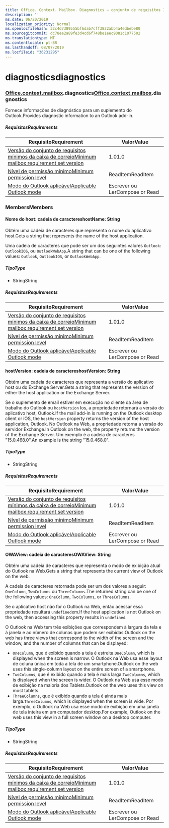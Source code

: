 ```yaml
---
title: Office. Context. Mailbox. Diagnostics – conjunto de requisitos 1,1
description: ''
ms.date: 06/20/2019
localization_priority: Normal
ms.openlocfilehash: 32c4d7389555bf6dab7cff3822abb4a4edbebe80
ms.sourcegitcommit: dc78ee2a89fe3d4cd6f748be1eec9081c1077502
ms.translationtype: MT
ms.contentlocale: pt-BR
ms.lasthandoff: 08/07/2019
ms.locfileid: "36231295"
---
```

# <a name="diagnostics"></a><span data-ttu-id="f7edd-102">diagnostics</span><span class="sxs-lookup"><span data-stu-id="f7edd-102">diagnostics</span></span>

### <a name="officeofficemdcontextofficecontextmdmailboxofficecontextmailboxmddiagnostics"></a><span data-ttu-id="f7edd-103">[Office](Office.md)[.context](Office.context.md)[.mailbox](Office.context.mailbox.md).diagnostics</span><span class="sxs-lookup"><span data-stu-id="f7edd-103">[Office](Office.md)[.context](Office.context.md)[.mailbox](Office.context.mailbox.md).diagnostics</span></span>

<span data-ttu-id="f7edd-104">Fornece informações de diagnóstico para um suplemento do Outlook.</span><span class="sxs-lookup"><span data-stu-id="f7edd-104">Provides diagnostic information to an Outlook add-in.</span></span>

##### <a name="requirements"></a><span data-ttu-id="f7edd-105">Requisitos</span><span class="sxs-lookup"><span data-stu-id="f7edd-105">Requirements</span></span>

|<span data-ttu-id="f7edd-106">Requisito</span><span class="sxs-lookup"><span data-stu-id="f7edd-106">Requirement</span></span>| <span data-ttu-id="f7edd-107">Valor</span><span class="sxs-lookup"><span data-stu-id="f7edd-107">Value</span></span>|
|---|---|
|[<span data-ttu-id="f7edd-108">Versão do conjunto de requisitos mínimos da caixa de correio</span><span class="sxs-lookup"><span data-stu-id="f7edd-108">Minimum mailbox requirement set version</span></span>](/office/dev/add-ins/reference/requirement-sets/outlook-api-requirement-sets)| <span data-ttu-id="f7edd-109">1.0</span><span class="sxs-lookup"><span data-stu-id="f7edd-109">1.0</span></span>|
|[<span data-ttu-id="f7edd-110">Nível de permissão mínimo</span><span class="sxs-lookup"><span data-stu-id="f7edd-110">Minimum permission level</span></span>](/outlook/add-ins/understanding-outlook-add-in-permissions)| <span data-ttu-id="f7edd-111">ReadItem</span><span class="sxs-lookup"><span data-stu-id="f7edd-111">ReadItem</span></span>|
|[<span data-ttu-id="f7edd-112">Modo do Outlook aplicável</span><span class="sxs-lookup"><span data-stu-id="f7edd-112">Applicable Outlook mode</span></span>](/outlook/add-ins/#extension-points)| <span data-ttu-id="f7edd-113">Escrever ou Ler</span><span class="sxs-lookup"><span data-stu-id="f7edd-113">Compose or Read</span></span>|

### <a name="members"></a><span data-ttu-id="f7edd-114">Members</span><span class="sxs-lookup"><span data-stu-id="f7edd-114">Members</span></span>

#### <a name="hostname-string"></a><span data-ttu-id="f7edd-115">Nome do host: cadeia de caracteres</span><span class="sxs-lookup"><span data-stu-id="f7edd-115">hostName: String</span></span>

<span data-ttu-id="f7edd-116">Obtém uma cadeia de caracteres que representa o nome do aplicativo host.</span><span class="sxs-lookup"><span data-stu-id="f7edd-116">Gets a string that represents the name of the host application.</span></span>

<span data-ttu-id="f7edd-117">Uma cadeia de caracteres que pode ser um dos seguintes valores `Outlook`: `OutlookIOS`, ou `OutlookWebApp`.</span><span class="sxs-lookup"><span data-stu-id="f7edd-117">A string that can be one of the following values: `Outlook`, `OutlookIOS`, or `OutlookWebApp`.</span></span>

##### <a name="type"></a><span data-ttu-id="f7edd-118">Tipo</span><span class="sxs-lookup"><span data-stu-id="f7edd-118">Type</span></span>

*   <span data-ttu-id="f7edd-119">String</span><span class="sxs-lookup"><span data-stu-id="f7edd-119">String</span></span>

##### <a name="requirements"></a><span data-ttu-id="f7edd-120">Requisitos</span><span class="sxs-lookup"><span data-stu-id="f7edd-120">Requirements</span></span>

|<span data-ttu-id="f7edd-121">Requisito</span><span class="sxs-lookup"><span data-stu-id="f7edd-121">Requirement</span></span>| <span data-ttu-id="f7edd-122">Valor</span><span class="sxs-lookup"><span data-stu-id="f7edd-122">Value</span></span>|
|---|---|
|[<span data-ttu-id="f7edd-123">Versão do conjunto de requisitos mínimos da caixa de correio</span><span class="sxs-lookup"><span data-stu-id="f7edd-123">Minimum mailbox requirement set version</span></span>](/office/dev/add-ins/reference/requirement-sets/outlook-api-requirement-sets)| <span data-ttu-id="f7edd-124">1.0</span><span class="sxs-lookup"><span data-stu-id="f7edd-124">1.0</span></span>|
|[<span data-ttu-id="f7edd-125">Nível de permissão mínimo</span><span class="sxs-lookup"><span data-stu-id="f7edd-125">Minimum permission level</span></span>](/outlook/add-ins/understanding-outlook-add-in-permissions)| <span data-ttu-id="f7edd-126">ReadItem</span><span class="sxs-lookup"><span data-stu-id="f7edd-126">ReadItem</span></span>|
|[<span data-ttu-id="f7edd-127">Modo do Outlook aplicável</span><span class="sxs-lookup"><span data-stu-id="f7edd-127">Applicable Outlook mode</span></span>](/outlook/add-ins/#extension-points)| <span data-ttu-id="f7edd-128">Escrever ou Ler</span><span class="sxs-lookup"><span data-stu-id="f7edd-128">Compose or Read</span></span>|

#### <a name="hostversion-string"></a><span data-ttu-id="f7edd-129">hostVersion: cadeia de caracteres</span><span class="sxs-lookup"><span data-stu-id="f7edd-129">hostVersion: String</span></span>

<span data-ttu-id="f7edd-130">Obtém uma cadeia de caracteres que representa a versão do aplicativo host ou do Exchange Server.</span><span class="sxs-lookup"><span data-stu-id="f7edd-130">Gets a string that represents the version of either the host application or the Exchange Server.</span></span>

<span data-ttu-id="f7edd-131">Se o suplemento de email estiver em execução no cliente da área de trabalho do Outlook ou `hostVersion` Ios, a propriedade retornará a versão do aplicativo host, Outlook.</span><span class="sxs-lookup"><span data-stu-id="f7edd-131">If the mail add-in is running on the Outlook desktop client or iOS, the `hostVersion` property returns the version of the host application, Outlook.</span></span> <span data-ttu-id="f7edd-132">No Outlook na Web, a propriedade retorna a versão do servidor Exchange.</span><span class="sxs-lookup"><span data-stu-id="f7edd-132">In Outlook on the web, the property returns the version of the Exchange Server.</span></span> <span data-ttu-id="f7edd-133">Um exemplo é a cadeia de caracteres "15.0.468.0".</span><span class="sxs-lookup"><span data-stu-id="f7edd-133">An example is the string "15.0.468.0".</span></span>

##### <a name="type"></a><span data-ttu-id="f7edd-134">Tipo</span><span class="sxs-lookup"><span data-stu-id="f7edd-134">Type</span></span>

*   <span data-ttu-id="f7edd-135">String</span><span class="sxs-lookup"><span data-stu-id="f7edd-135">String</span></span>

##### <a name="requirements"></a><span data-ttu-id="f7edd-136">Requisitos</span><span class="sxs-lookup"><span data-stu-id="f7edd-136">Requirements</span></span>

|<span data-ttu-id="f7edd-137">Requisito</span><span class="sxs-lookup"><span data-stu-id="f7edd-137">Requirement</span></span>| <span data-ttu-id="f7edd-138">Valor</span><span class="sxs-lookup"><span data-stu-id="f7edd-138">Value</span></span>|
|---|---|
|[<span data-ttu-id="f7edd-139">Versão do conjunto de requisitos mínimos da caixa de correio</span><span class="sxs-lookup"><span data-stu-id="f7edd-139">Minimum mailbox requirement set version</span></span>](/office/dev/add-ins/reference/requirement-sets/outlook-api-requirement-sets)| <span data-ttu-id="f7edd-140">1.0</span><span class="sxs-lookup"><span data-stu-id="f7edd-140">1.0</span></span>|
|[<span data-ttu-id="f7edd-141">Nível de permissão mínimo</span><span class="sxs-lookup"><span data-stu-id="f7edd-141">Minimum permission level</span></span>](/outlook/add-ins/understanding-outlook-add-in-permissions)| <span data-ttu-id="f7edd-142">ReadItem</span><span class="sxs-lookup"><span data-stu-id="f7edd-142">ReadItem</span></span>|
|[<span data-ttu-id="f7edd-143">Modo do Outlook aplicável</span><span class="sxs-lookup"><span data-stu-id="f7edd-143">Applicable Outlook mode</span></span>](/outlook/add-ins/#extension-points)| <span data-ttu-id="f7edd-144">Escrever ou Ler</span><span class="sxs-lookup"><span data-stu-id="f7edd-144">Compose or Read</span></span>|

#### <a name="owaview-string"></a><span data-ttu-id="f7edd-145">OWAView: cadeia de caracteres</span><span class="sxs-lookup"><span data-stu-id="f7edd-145">OWAView: String</span></span>

<span data-ttu-id="f7edd-146">Obtém uma cadeia de caracteres que representa o modo de exibição atual do Outlook na Web.</span><span class="sxs-lookup"><span data-stu-id="f7edd-146">Gets a string that represents the current view of Outlook on the web.</span></span>

<span data-ttu-id="f7edd-147">A cadeia de caracteres retornada pode ser um dos valores a seguir: `OneColumn`, `TwoColumns` ou `ThreeColumns`.</span><span class="sxs-lookup"><span data-stu-id="f7edd-147">The returned string can be one of the following values: `OneColumn`, `TwoColumns`, or `ThreeColumns`.</span></span>

<span data-ttu-id="f7edd-148">Se o aplicativo host não for o Outlook na Web, então acessar essa propriedade resultará `undefined`em.</span><span class="sxs-lookup"><span data-stu-id="f7edd-148">If the host application is not Outlook on the web, then accessing this property results in `undefined`.</span></span>

<span data-ttu-id="f7edd-149">O Outlook na Web tem três exibições que correspondem à largura da tela e à janela e ao número de colunas que podem ser exibidas:</span><span class="sxs-lookup"><span data-stu-id="f7edd-149">Outlook on the web has three views that correspond to the width of the screen and the window, and the number of columns that can be displayed:</span></span>

*   <span data-ttu-id="f7edd-150">`OneColumn`, que é exibido quando a tela é estreita.</span><span class="sxs-lookup"><span data-stu-id="f7edd-150">`OneColumn`, which is displayed when the screen is narrow.</span></span> <span data-ttu-id="f7edd-151">O Outlook na Web usa esse layout de coluna única em toda a tela de um smartphone.</span><span class="sxs-lookup"><span data-stu-id="f7edd-151">Outlook on the web uses this single-column layout on the entire screen of a smartphone.</span></span>
*   <span data-ttu-id="f7edd-152">`TwoColumns`, que é exibido quando a tela é mais larga.</span><span class="sxs-lookup"><span data-stu-id="f7edd-152">`TwoColumns`, which is displayed when the screen is wider.</span></span> <span data-ttu-id="f7edd-153">O Outlook na Web usa esse modo de exibição na maioria dos Tablets.</span><span class="sxs-lookup"><span data-stu-id="f7edd-153">Outlook on the web uses this view on most tablets.</span></span>
*   <span data-ttu-id="f7edd-154">`ThreeColumns`, que é exibido quando a tela é ainda mais larga.</span><span class="sxs-lookup"><span data-stu-id="f7edd-154">`ThreeColumns`, which is displayed when the screen is wide.</span></span> <span data-ttu-id="f7edd-155">Por exemplo, o Outlook na Web usa esse modo de exibição em uma janela de tela inteira em um computador desktop.</span><span class="sxs-lookup"><span data-stu-id="f7edd-155">For example, Outlook on the web uses this view in a full screen window on a desktop computer.</span></span>

##### <a name="type"></a><span data-ttu-id="f7edd-156">Tipo</span><span class="sxs-lookup"><span data-stu-id="f7edd-156">Type</span></span>

*   <span data-ttu-id="f7edd-157">String</span><span class="sxs-lookup"><span data-stu-id="f7edd-157">String</span></span>

##### <a name="requirements"></a><span data-ttu-id="f7edd-158">Requisitos</span><span class="sxs-lookup"><span data-stu-id="f7edd-158">Requirements</span></span>

|<span data-ttu-id="f7edd-159">Requisito</span><span class="sxs-lookup"><span data-stu-id="f7edd-159">Requirement</span></span>| <span data-ttu-id="f7edd-160">Valor</span><span class="sxs-lookup"><span data-stu-id="f7edd-160">Value</span></span>|
|---|---|
|[<span data-ttu-id="f7edd-161">Versão do conjunto de requisitos mínimos da caixa de correio</span><span class="sxs-lookup"><span data-stu-id="f7edd-161">Minimum mailbox requirement set version</span></span>](/office/dev/add-ins/reference/requirement-sets/outlook-api-requirement-sets)| <span data-ttu-id="f7edd-162">1.0</span><span class="sxs-lookup"><span data-stu-id="f7edd-162">1.0</span></span>|
|[<span data-ttu-id="f7edd-163">Nível de permissão mínimo</span><span class="sxs-lookup"><span data-stu-id="f7edd-163">Minimum permission level</span></span>](/outlook/add-ins/understanding-outlook-add-in-permissions)| <span data-ttu-id="f7edd-164">ReadItem</span><span class="sxs-lookup"><span data-stu-id="f7edd-164">ReadItem</span></span>|
|[<span data-ttu-id="f7edd-165">Modo do Outlook aplicável</span><span class="sxs-lookup"><span data-stu-id="f7edd-165">Applicable Outlook mode</span></span>](/outlook/add-ins/#extension-points)| <span data-ttu-id="f7edd-166">Escrever ou Ler</span><span class="sxs-lookup"><span data-stu-id="f7edd-166">Compose or Read</span></span>|
